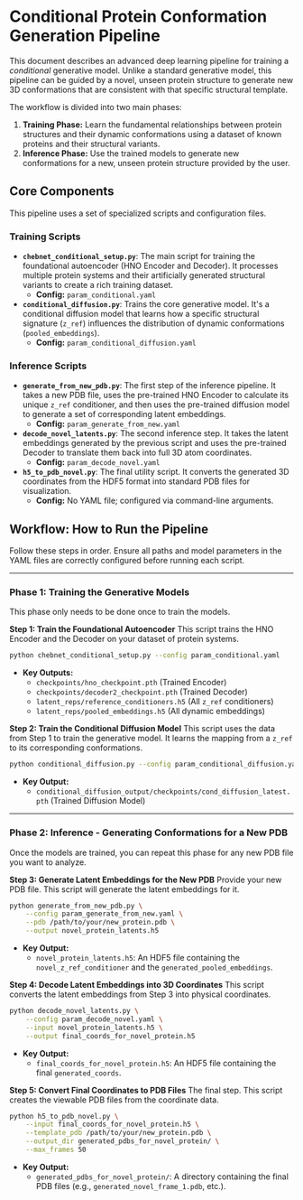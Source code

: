# Conditional Protein Conformation Generation Pipeline

This document describes an advanced deep learning pipeline for training a *conditional* generative model. Unlike a standard generative model, this pipeline can be guided by a novel, unseen protein structure to generate new 3D conformations that are consistent with that specific structural template.

The workflow is divided into two main phases:
1.  **Training Phase:** Learn the fundamental relationships between protein structures and their dynamic conformations using a dataset of known proteins and their structural variants.
2.  **Inference Phase:** Use the trained models to generate new conformations for a new, unseen protein structure provided by the user.

## Core Components

This pipeline uses a set of specialized scripts and configuration files.

### Training Scripts
-   **`chebnet_conditional_setup.py`**: The main script for training the foundational autoencoder (HNO Encoder and Decoder). It processes multiple protein systems and their artificially generated structural variants to create a rich training dataset.
    -   **Config:** `param_conditional.yaml`
-   **`conditional_diffusion.py`**: Trains the core generative model. It's a conditional diffusion model that learns how a specific structural signature (`z_ref`) influences the distribution of dynamic conformations (`pooled_embeddings`).
    -   **Config:** `param_conditional_diffusion.yaml`

### Inference Scripts
-   **`generate_from_new_pdb.py`**: The first step of the inference pipeline. It takes a new PDB file, uses the pre-trained HNO Encoder to calculate its unique `z_ref` conditioner, and then uses the pre-trained diffusion model to generate a set of corresponding latent embeddings.
    -   **Config:** `param_generate_from_new.yaml`
-   **`decode_novel_latents.py`**: The second inference step. It takes the latent embeddings generated by the previous script and uses the pre-trained Decoder to translate them back into full 3D atom coordinates.
    -   **Config:** `param_decode_novel.yaml`
-   **`h5_to_pdb_novel.py`**: The final utility script. It converts the generated 3D coordinates from the HDF5 format into standard PDB files for visualization.
    -   **Config:** No YAML file; configured via command-line arguments.

## Workflow: How to Run the Pipeline

Follow these steps in order. Ensure all paths and model parameters in the YAML files are correctly configured before running each script.

---

### Phase 1: Training the Generative Models

This phase only needs to be done once to train the models.

**Step 1: Train the Foundational Autoencoder**
This script trains the HNO Encoder and the Decoder on your dataset of protein systems.
```bash
python chebnet_conditional_setup.py --config param_conditional.yaml
```
-   **Key Outputs:**
    -   `checkpoints/hno_checkpoint.pth` (Trained Encoder)
    -   `checkpoints/decoder2_checkpoint.pth` (Trained Decoder)
    -   `latent_reps/reference_conditioners.h5` (All `z_ref` conditioners)
    -   `latent_reps/pooled_embeddings.h5` (All dynamic embeddings)

**Step 2: Train the Conditional Diffusion Model**
This script uses the data from Step 1 to train the generative model. It learns the mapping from a `z_ref` to its corresponding conformations.
```bash
python conditional_diffusion.py --config param_conditional_diffusion.yaml
```
-   **Key Output:**
    -   `conditional_diffusion_output/checkpoints/cond_diffusion_latest.pth` (Trained Diffusion Model)

---

### Phase 2: Inference - Generating Conformations for a New PDB

Once the models are trained, you can repeat this phase for any new PDB file you want to analyze.

**Step 3: Generate Latent Embeddings for the New PDB**
Provide your new PDB file. This script will generate the latent embeddings for it.
```bash
python generate_from_new_pdb.py \
    --config param_generate_from_new.yaml \
    --pdb /path/to/your/new_protein.pdb \
    --output novel_protein_latents.h5
```
-   **Key Output:**
    -   `novel_protein_latents.h5`: An HDF5 file containing the `novel_z_ref_conditioner` and the `generated_pooled_embeddings`.

**Step 4: Decode Latent Embeddings into 3D Coordinates**
This script converts the latent embeddings from Step 3 into physical coordinates.
```bash
python decode_novel_latents.py \
    --config param_decode_novel.yaml \
    --input novel_protein_latents.h5 \
    --output final_coords_for_novel_protein.h5
```
-   **Key Output:**
    -   `final_coords_for_novel_protein.h5`: An HDF5 file containing the final `generated_coords`.

**Step 5: Convert Final Coordinates to PDB Files**
The final step. This script creates the viewable PDB files from the coordinate data.
```bash
python h5_to_pdb_novel.py \
    --input final_coords_for_novel_protein.h5 \
    --template_pdb /path/to/your/new_protein.pdb \
    --output_dir generated_pdbs_for_novel_protein/ \
    --max_frames 50
```
-   **Key Output:**
    -   `generated_pdbs_for_novel_protein/`: A directory containing the final PDB files (e.g., `generated_novel_frame_1.pdb`, etc.).
